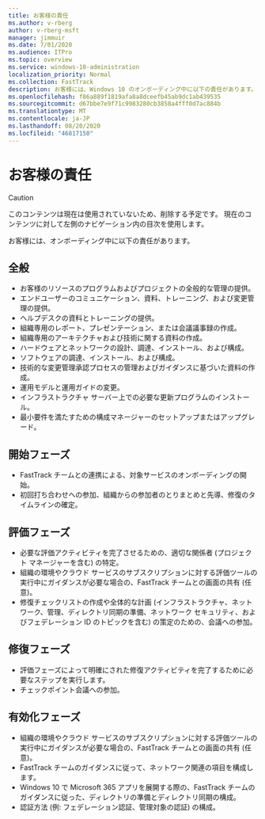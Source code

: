```yaml
---
title: お客様の責任
ms.author: v-rberg
author: v-rberg-msft
manager: jimmuir
ms.date: 7/01/2020
ms.audience: ITPro
ms.topic: overview
ms.service: windows-10-administration
localization_priority: Normal
ms.collection: FastTrack
description: お客様には、Windows 10 のオンボーディング中に以下の責任があります。
ms.openlocfilehash: f86a889f1819afa8a8dceefb45ab9dc1ab439535
ms.sourcegitcommit: d67bbe7e9f71c9983280cb3858a4fff0d7ac884b
ms.translationtype: MT
ms.contentlocale: ja-JP
ms.lasthandoff: 08/20/2020
ms.locfileid: "46817150"
---
```

# <a name="your-responsibilities"></a>お客様の責任
> [!CAUTION]
> このコンテンツは現在は使用されていないため、削除する予定です。 現在のコンテンツに対して左側のナビゲーション内の目次を使用します。

お客様には、オンボーディング中に以下の責任があります。

## <a name="general"></a>全般

- お客様のリソースのプログラムおよびプロジェクトの全般的な管理の提供。
- エンドユーザーのコミュニケーション、資料、トレーニング、および変更管理の提供。
- ヘルプデスクの資料とトレーニングの提供。
- 組織専用のレポート、プレゼンテーション、または会議議事録の作成。
- 組織専用のアーキテクチャおよび技術に関する資料の作成。
- ハードウェアとネットワークの設計、調達、インストール、および構成。
- ソフトウェアの調達、インストール、および構成。
- 技術的な変更管理承認プロセスの管理およびガイダンスに基づいた資料の作成。
- 運用モデルと運用ガイドの変更。
- インフラストラクチャ サーバー上での必要な更新プログラムのインストール。
- 最小要件を満たすための構成マネージャーのセットアップまたはアップグレード。

## <a name="initiate-phase"></a>開始フェーズ

- FastTrack チームとの連携による、対象サービスのオンボーディングの開始。
- 初回打ち合わせへの参加、組織からの参加者のとりまとめと先導、修復のタイムラインの確定。

## <a name="assess-phase"></a>評価フェーズ

- 必要な評価アクティビティを完了させるための、適切な関係者 (プロジェクト マネージャーを含む) の特定。
- 組織の環境やクラウド サービスのサブスクリプションに対する評価ツールの実行中にガイダンスが必要な場合の、FastTrack チームとの画面の共有 (任意)。
- 修復チェックリストの作成や全体的な計画 (インフラストラクチャ、ネットワーク、管理、ディレクトリ同期の準備、ネットワーク セキュリティ、およびフェデレーション ID のトピックを含む) の策定のための、会議への参加。

## <a name="remediate-phase"></a>修復フェーズ

- 評価フェーズによって明確にされた修復アクティビティを完了するために必要なステップを実行します。
- チェックポイント会議への参加。

## <a name="enable-phase"></a>有効化フェーズ

- 組織の環境やクラウド サービスのサブスクリプションに対する評価ツールの実行中にガイダンスが必要な場合の、FastTrack チームとの画面の共有 (任意)。
- FastTrack チームのガイダンスに従って、ネットワーク関連の項目を構成します。
- Windows 10 で Microsoft 365 アプリを展開する際の、FastTrack チームのガイダンスに従った、ディレクトリの準備とディレクトリ同期の構成。
- 認証方法 (例: フェデレーション認証、管理対象の認証) の構成。

